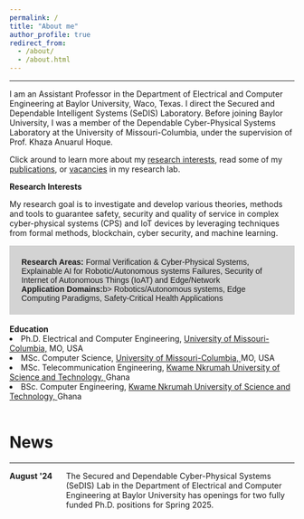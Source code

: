 ```yaml
---
permalink: /
title: "About me"
author_profile: true
redirect_from: 
  - /about/
  - /about.html
---
```

<hr>
I am an Assistant Professor in the Department of Electrical and Computer Engineering at Baylor University, Waco, Texas. I direct the Secured and Dependable Intelligent Systems (SeDIS) Laboratory. Before joining Baylor University, I was a member of the Dependable Cyber-Physical Systems Laboratory at the University of Missouri-Columbia, under the supervision of Prof. Khaza Anuarul Hoque.  

Click around to learn more about my <a href="https://ernestbonnah.github.io/research/">research interests</a>, read some of my <a href="https://ernestbonnah.github.io/publications/">publications</a>, or <a href="https://erenstbonnah.github.io/opening/">vacancies</a> in my research lab.

<b>Research Interests</b> 

My research goal is to investigate and develop various theories, methods and tools to guarantee safety, security and quality of service in complex cyber-physical systems (CPS) and IoT devices by leveraging techniques from formal methods, blockchain, cyber security, and machine learning.
<html lang="en">
<head>
    <meta charset="UTF-8">
    <meta name="viewport" content="width=device-width, initial-scale=1.0">
    <title>Research Areas</title>
    <style>
        .container {
            background-color: #d3d3d3; /* Gray background color */
            padding: 20px;
            border: 1px solid #ccc; /* Border color */
            max-width: 600px;
            margin: 0 auto; /* Center align */
            font-family: Arial, sans-serif; /* Font family */
        }
        .container strong {
            display: block;
            font-weight: bold;
            margin-bottom: 5px; /* Space between strong and content */
        }
        .container p {
            margin: 0;
        }
    </style>
</head>
<body>

<div class="container">
    <p><b>Research Areas:</b> Formal Verification & Cyber-Physical Systems, 
    Explainable AI for Robotic/Autonomous systems Failures, Security of Internet of Autonomous Things (IoAT) and Edge/Network </p>
    <p><b>Application Domains:</b>b> Robotics/Autonomous systems, 
    Edge Computing Paradigms, Safety-Critical Health Applications</p>
</div>
</body>
</html>


<br>
<b>Education</b>
<li>Ph.D. Electrical and Computer Engineering, <a href="https://missouri.edu/">University of Missouri-Columbia,</a> MO, USA</li>
<li>MSc. Computer Science, <a href="https://missouri.edu/">University of Missouri-Columbia, </a>MO, USA</li>
<li>MSc. Telecommunication Engineering, <a href="https://www.knust.edu.gh//">Kwame Nkrumah University of Science and Technology, </a>Ghana</li>
<li>BSc. Computer Engineering, <a href="https://www.knust.edu.gh//">Kwame Nkrumah University of Science and Technology, </a>Ghana</li>
<br>

<h1>News</h1>
<hr>
<div style="display: flex;">
  <div style="flex: 0 0 100px;"><strong>August '24</strong></div>
  <div>The Secured and Dependable Cyber-Physical Systems (SeDIS) Lab in the Department of Electrical and Computer Engineering at Baylor University has openings for two fully funded Ph.D. positions for Spring 2025.</div>
</div>



